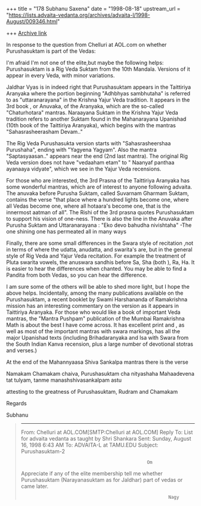 +++
title = "178 Subhanu Saxena"
date = "1998-08-18"
upstream_url = "https://lists.advaita-vedanta.org/archives/advaita-l/1998-August/009346.html"

+++
[Archive link](https://lists.advaita-vedanta.org/archives/advaita-l/1998-August/009346.html)

In response to the question from Chelluri at AOL.com on whether
Purushasuktam is part of the Vedas:


I'm afraid I'm not one of the elite,but maybe the following helps:
Purushasuktam is a Rig Veda Suktam from the 10th Mandala. Versions of it
appear in every Veda, with minor variations.

Jaldhar Vyas is in indeed right that Purushasuktam appears in the
Taittiriya Aranyaka where the portion beginning "Adhbhyas sambhutaha" is
referred to as "uttaranarayana" in the Krishna Yajur Veda tradition.  It
appears in the 3rd book , or Anuvaka, of the Aranyaka, which are the
so-called "Chaturhotara" mantras. Naraayana Suktam in the Krishna Yajur
Veda tradition refers to another Suktam found in the Mahanarayana
Upanishad (10th book of the Taittiriya Aranyaka), which begins with the
mantras "Sahasrasheerasham Devam.."

The Rig Veda Purushasukta version starts with "Sahasrasheershaa
Purushaha", ending with "Yagyena Yagyam". Also the mantra
"Saptasyaasan.." appears near the end (2nd last mantra).  The original
Rig Veda version does not have "vedaaham etam" to " Naanyaf panthaa
ayanaaya vidyate", which we see in the Yajur Veda recensions.

For those who are interested, the 3rd Prasna of the Taittiriya Aranyaka
has some wonderful mantras, which are of interest to anyone following
advaita.  The anuvaka before Purusha Suktam, called Suvarnam Gharmam
Suktam, contains the verse "that place where a hundred lights become
one, where all Vedas become one, where all hotaara's become one, that is
the innermost aatman of all". The Rishi of the 3rd prasna quotes
Purushasuktam to support his vision of one-ness. There is also the line
in the Anuvaka after Purusha Suktam and Uttaranarayana : "Eko devo
bahudha nivishtaha" -The one shining one has permeated all in many ways

Finally, there are some small differences in the Swara style of
recitation ,not in terms of where the udatta, anudatta, and swarita's
are, but in the general style of Rig Veda and Yajur Veda recitation. For
example the treatment of Pluta swarita vowels, the anuswara sandhis
before Sa, Sha (both ), Ra, Ha.  It is easier to hear the differences
when chanted.  You may be able to find a Pandita from both Vedas, so you
can hear the difference.

I am sure some of the others will be able to shed more light, but I hope
the above helps. Incidentally, among the many publications available on
the Purushasuktam, a recent booklet by Swami Harshananda of Ramakrishna
mission has an interesting commentary on the version as it appears in
Taittiriya Aranyaka.  For those who would like a book of important Veda
mantras, the "Mantra Pushpam" publication of the Mumbai Ramakrishna Math
is about the best I have come across.  It has excellent print and , as
well as most of the important mantras with swara markings, has all the
major Upanishad texts (including Brihadaranyaka and Isa with Swara from
the South Indian Kanva recension, plus a large number of  devotional
stotras and verses.)

At the end of the Mahannyaasa Shiva Sankalpa mantras there is the verse

Namakam Chamakam chaiva, Purushasuktam cha nityashaha
Mahaadevena tat tulyam, tanme manashshivasankalpam astu

attesting to the greatness of Purushasuktam, Rudram and Chamakam

Regards

Subhanu

> ----------
> From:         Chelluri at AOL.COM[SMTP:Chelluri at AOL.COM]
> Reply To:     List for advaita vedanta as taught by Shri Shankara
> Sent:         Sunday, August 16, 1998 6:43 AM
> To:   ADVAITA-L at TAMU.EDU
> Subject:      Purushasuktam-2
>
>                                                    Om
>
> Appreciate if any of the elite membership tell me whether
> Purushasuktam
> (Narayanasuktam as for Jaldhar) part of vedas or came later.
>
>                                                            Nagy
>

